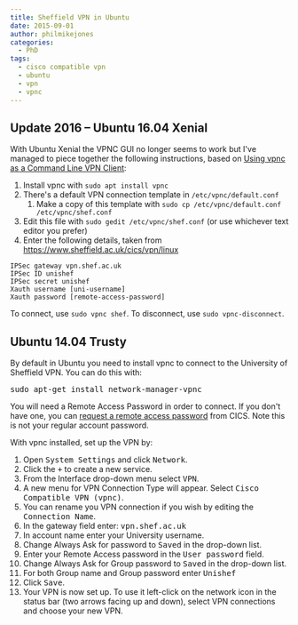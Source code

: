 ```yaml
---
title: Sheffield VPN in Ubuntu
date: 2015-09-01
author: philmikejones
categories:
  - PhD
tags:
  - cisco compatible vpn
  - ubuntu
  - vpn
  - vpnc
---
```


## Update 2016 &#8211; Ubuntu 16.04 Xenial

With Ubuntu Xenial the VPNC GUI no longer seems to work but I've managed to piece together the following instructions, based on [Using vpnc as a Command Line VPN Client](https://www.lullabot.com/articles/using-vpnc-as-a-command-line-vpn-client):

  1. Install vpnc with `sudo apt install vpnc`
  2. There's a default VPN connection template in `/etc/vpnc/default.conf` 
      1. Make a copy of this template with `sudo cp /etc/vpnc/default.conf /etc/vpnc/shef.conf`
  3. Edit this file with `sudo gedit /etc/vpnc/shef.conf` (or use whichever text editor you prefer)
  4. Enter the following details, taken from <https://www.sheffield.ac.uk/cics/vpn/linux>

    IPSec gateway vpn.shef.ac.uk
    IPSec ID unishef
    IPSec secret unishef
    Xauth username [uni-username]
    Xauth password [remote-access-password]

To connect, use `sudo vpnc shef`. To disconnect, use `sudo vpnc-disconnect`.

## Ubuntu 14.04 Trusty

By default in Ubuntu you need to install vpnc to connect to the University of Sheffield VPN. You can do this with:

<pre>sudo apt-get install network-manager-vpnc</pre>

You will need a Remote Access Password in order to connect. If you don't have one, you can [request a remote access password](https://sheffield.ac.uk/cics/password) from CICS. Note this is not your regular account password.

With vpnc installed, set up the VPN by:

  1. Open <tt>System Settings</tt> and click <tt>Network</tt>.
  2. Click the <tt>+</tt> to create a new service.
  3. From the Interface drop-down menu select <tt>VPN</tt>.
  4. A new menu for VPN Connection Type will appear. Select <tt>Cisco Compatible VPN (vpnc)</tt>.
  5. You can rename you VPN connection if you wish by editing the <tt>Connection Name</tt>.
  6. In the gateway field enter: <tt>vpn.shef.ac.uk</tt>
  7. In account name enter your University username.
  8. Change Always Ask for password to <tt>Saved</tt> in the drop-down list.
  9. Enter your Remote Access password in the <tt>User password</tt> field.
 10. Change Always Ask for Group password to <tt>Saved</tt> in the drop-down list.
 11. For both Group name and Group password enter <tt>Unishef</tt>
 12. Click <tt>Save</tt>.
 13. Your VPN is now set up. To use it left-click on the network icon in the status bar (two arrows facing up and down), select VPN connections and choose your new VPN.